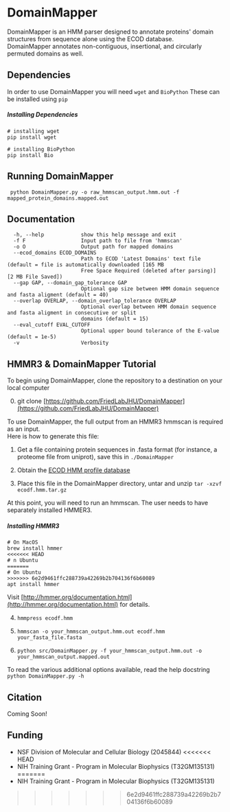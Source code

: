 # DomainMapper
DomainMapper is an HMM parser designed to annotate proteins' domain structures from sequence alone using the ECOD database.  
DomainMapper annotates non-contiguous, insertional, and circularly permuted domains as well.

## Dependencies

In order to use DomainMapper you will need ```wget``` and  ```BioPython```
These can be installed using ```pip```

##### Installing Dependencies
```
# installing wget
pip install wget

# installing BioPython
pip install Bio
```

## Running DomainMapper

``` python DomainMapper.py -o raw_hmmscan_output.hmm.out -f mapped_protein_domains.mapped.out```

## Documentation

```
  -h, --help            show this help message and exit
  -f F                  Input path to file from 'hmmscan'
  -o O                  Output path for mapped domains
  --ecod_domains ECOD_DOMAINS
                        Path to ECOD 'Latest Domains' text file (default = file is automatically downloaded [165 MB
                        Free Space Required (deleted after parsing)] [2 MB File Saved])
  --gap GAP, --domain_gap_tolerance GAP
                        Optional gap size between HMM domain sequence and fasta aligment (default = 40)
  --overlap OVERLAP, --domain_overlap_tolerance OVERLAP
                        Optional overlap between HMM domain sequence and fasta aligment in consecutive or split
                        domains (default = 15)
  --eval_cutoff EVAL_CUTOFF
                        Optional upper bound tolerance of the E-value (default = 1e-5)
  -v                    Verbosity
```

## HMMR3 & DomainMapper Tutorial

To begin using DomainMapper, clone the repository to a destination on your local computer

0) git clone [https://github.com/FriedLabJHU/DomainMapper](https://github.com/FriedLabJHU/DomainMapper)

To use DomainMapper, the full output from an HMMR3 hmmscan is required as an input.  
Here is how to generate this file:

1) Get a file containing protein sequences in .fasta format (for instance, a proteome file from uniprot), save this in ```./DomainMapper```

2) Obtain the [ECOD HMM profile database](http://prodata.swmed.edu/ecod/distributions/ecodf.hmm.tar.gz)

3) Place this file in the DomainMapper directory, untar and unzip ```tar -xzvf ecodf.hmm.tar.gz```

At this point, you will need to run an hmmscan.  The user needs to have separately installed HMMER3.

##### Installing HMMR3
```
# On MacOS
brew install hmmer
<<<<<<< HEAD
# n Ubuntu
=======
# On Ubuntu
>>>>>>> 6e2d9461ffc288739a42269b2b704136f6b60089
apt install hmmer
```

Visit [http://hmmer.org/documentation.html](http://hmmer.org/documentation.html) for details.

4) ```hmmpress ecodf.hmm```

5) ```hmmscan -o your_hmmscan_output.hmm.out ecodf.hmm your_fasta_file.fasta```

6) ```python src/DomainMapper.py -f your_hmmscan_output.hmm.out -o your_hmmscan_output.mapped.out```

To read the various additional options available, read the help docstring
```python DomainMapper.py -h```

## Citation

Coming Soon!

## Funding

* NSF Division of Molecular and Cellular Biology (2045844)
<<<<<<< HEAD
* NIH Training Grant - Program in Molecular Biophysics (T32GM135131)
=======
* NIH Training Grant - Program in Molecular Biophysics (T32GM135131)
>>>>>>> 6e2d9461ffc288739a42269b2b704136f6b60089

